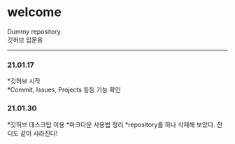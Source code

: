 # welcome  

Dummy repository.  
깃허브 입문용  

---  
  
### 21.01.17  
*깃허브 시작  
*Commit, Issues, Projects 등등 기능 확인  
  
### 21.01.30  
*깃허브 데스크탑 이용
*마크다운 사용법 정리
*repository를 하나 삭제해 보았다. 잔디도 같이 사라진다!
